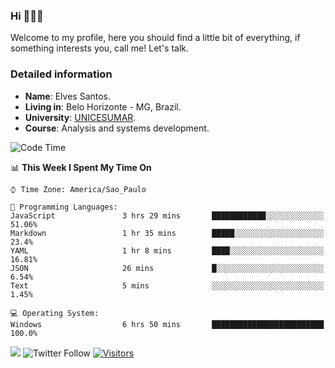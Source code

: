 


### Hi 🙋🏽‍♂️

Welcome to my profile, here you should find a little bit of everything, if something interests you, call me! Let's talk.

### Detailed information

* **Name**: Elves Santos.
* **Living in**: Belo Horizonte - MG, Brazil.
* **University**: [UNICESUMAR](https://venhaparaunicesumar.com.br/pos-graduacao).
* **Course**: Analysis and systems development.

<!--START_SECTION:waka-->
![Code Time](http://img.shields.io/badge/Code%20Time-9%20hrs%2023%20mins-blue)

📊 **This Week I Spent My Time On** 

```text
⌚︎ Time Zone: America/Sao_Paulo

💬 Programming Languages: 
JavaScript               3 hrs 29 mins       ████████████░░░░░░░░░░░░░   51.06% 
Markdown                 1 hr 35 mins        █████░░░░░░░░░░░░░░░░░░░░   23.4% 
YAML                     1 hr 8 mins         ████░░░░░░░░░░░░░░░░░░░░░   16.81% 
JSON                     26 mins             █░░░░░░░░░░░░░░░░░░░░░░░░   6.54% 
Text                     5 mins              ░░░░░░░░░░░░░░░░░░░░░░░░░   1.45%

💻 Operating System: 
Windows                  6 hrs 50 mins       █████████████████████████   100.0%

```


<!--END_SECTION:waka-->


<a href="https://www.linkedin.com/in/e1vescmd/"  target="_blank"><img src="https://img.shields.io/badge/-LinkedIn-%230077B5?style=for-the-badge&logo=linkedin&logoColor=white" target="_blank"></a>
![Twitter Follow](https://img.shields.io/twitter/follow/e1vescmd?color=00aced&label=Twitter&style=for-the-badge)
[![Visitors](https://api.visitorbadge.io/api/visitors?path=https%3A%2F%2Fgithub.com%2Fe1vescmd&labelColor=%23697689&countColor=%23d9e3f0)](https://visitorbadge.io/status?path=https%3A%2F%2Fgithub.com%2Fe1vescmd)

